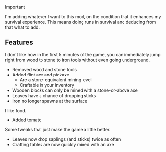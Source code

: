> [!IMPORTANT]
> I'm adding whatever I want to this mod, on the condition that it enhances my survival experience. This means doing runs in survival and deducing from that what to add.

## Features
I don't like how in the first 5 minutes of the game, you can immediately jump right from wood to stone to iron tools
without even going underground.

- Removed wood and stone tools
- Added flint axe and pickaxe
  - Are a stone-equivalent mining level
  - Craftable in your inventory
- Wooden blocks can only be mined with a stone-or-above axe
- Leaves have a chance of dropping sticks
- Iron no longer spawns at the surface

I like food.

- Added tomato

Some tweaks that just make the game a little better.

- Leaves now drop saplings (and sticks) twice as often
- Crafting tables are now quickly mined with an axe